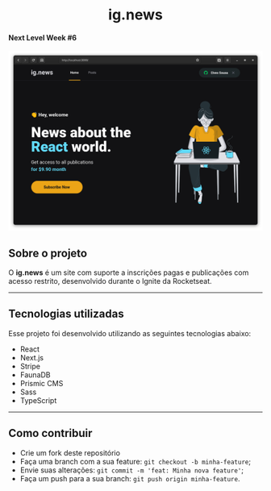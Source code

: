 <h1 align="center">ig.news</h1>

#### Next Level Week #6

![Screenshot](./.github/ignews.png)

## Sobre o projeto

O **ig.news** é um site com suporte a inscrições pagas e publicações com acesso restrito, desenvolvido durante o Ignite da Rocketseat.

---

## Tecnologias utilizadas

Esse projeto foi desenvolvido utilizando as seguintes tecnologias abaixo:

- React
- Next.js
- Stripe
- FaunaDB
- Prismic CMS
- Sass
- TypeScript

---

## Como contribuir

- Crie um fork deste repositório
- Faça uma branch com a sua feature: `git checkout -b minha-feature`;
- Envie suas alterações: `git commit -m 'feat: Minha nova feature'`;
- Faça um push para a sua branch: `git push origin minha-feature`.

